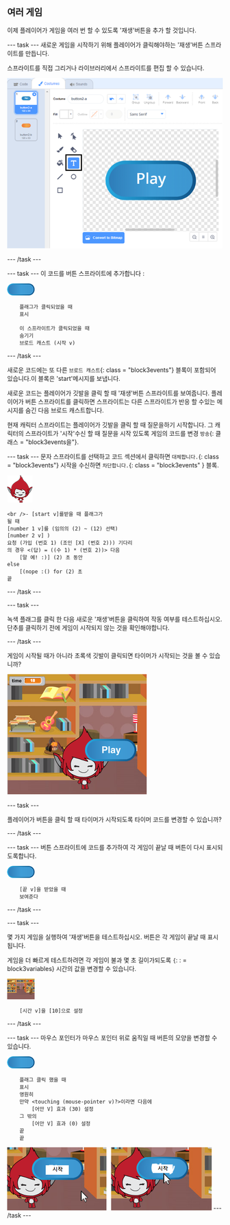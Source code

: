 ## 여러 게임

이제 플레이어가 게임을 여러 번 할 수 있도록 '재생'버튼을 추가 할 것입니다.

\--- task \--- 새로운 게임을 시작하기 위해 플레이어가 클릭해야하는 '재생'버튼 스프라이트를 만듭니다.

스프라이트를 직접 그리거나 라이브러리에서 스프라이트를 편집 할 수 있습니다.

![재생 버튼 그림](images/brain-play.png)

\--- /task \---

\--- task \--- 이 코드를 버튼 스프라이트에 추가합니다 :

![버튼 스프라이트](images/button-sprite.png)

```blocks3
    플래그가 클릭되었을 때
    표시

    이 스프라이트가 클릭되었을 때
    숨기기
    브로드 캐스트 (시작 v)
```

\--- /task \---

새로운 코드에는 또 다른 `브로드 캐스트`{: class = "block3events"} 블록이 포함되어 있습니다.이 블록은 'start'메시지를 보냅니다.

새로운 코드는 플레이어가 깃발을 클릭 할 때 '재생'버튼 스프라이트를 보여줍니다. 플레이어가 버튼 스프라이트를 클릭하면 스프라이트는 다른 스프라이트가 반응 할 수있는 메시지를 숨긴 다음 브로드 캐스트합니다.

현재 캐릭터 스프라이트는 플레이어가 깃발을 클릭 할 때 질문을하기 시작합니다. 그 캐릭터의 스프라이트가 '시작'수신 할 때 질문을 시작 있도록 게임의 코드를 변경 `방송`{: 클래스 = "block3events을"}.

\--- task \--- 문자 스프라이트를 선택하고 코드 섹션에서 클릭하면 `대체합니다.`{: class = "block3events"} 시작을 수신하면 `차단합니다.`{: class = "block3events" } 블록.

![문자 스프라이트](images/giga-sprite.png)

```blocks3
<br />- [start v]를받을 때 플래그가
될 때
[number 1 v]를 (임의의 (2) ~ (12) 선택)
[number 2 v] )
요청 (가입 (번호 1) (조인 [X] (번호 2))) 기다리
의 경우 <(답) = ((수 1) * (번호 2))> 다음
    [말 예! :)] (2) 초 동안
else
    [(nope :() for (2) 초
끝
```

\--- /task \---

\--- task \---

녹색 플래그를 클릭 한 다음 새로운 '재생'버튼을 클릭하여 작동 여부를 테스트하십시오. 단추를 클릭하기 전에 게임이 시작되지 않는 것을 확인해야합니다.

\--- /task \---

게임이 시작될 때가 아니라 초록색 깃발이 클릭되면 타이머가 시작되는 것을 볼 수 있습니까?

![타이머가 시작되었습니다.](images/brain-timer-bug.png)

\--- task \---

플레이어가 버튼을 클릭 할 때 타이머가 시작되도록 타이머 코드를 변경할 수 있습니까?

\--- /task \---

\--- task \--- 버튼 스프라이트에 코드를 추가하여 각 게임이 끝날 때 버튼이 다시 표시되도록합니다.

![버튼 스프라이트](images/button-sprite.png)

```blocks3
    [끝 v]을 받았을 때
    보여준다
```

\--- /task \---

\--- task \---

몇 가지 게임을 실행하여 '재생'버튼을 테스트하십시오. 버튼은 각 게임이 끝날 때 표시됩니다.

게임을 더 빠르게 테스트하려면 각 게임이 불과 몇 초 길이가되도록 `{`: : = block3variables} 시간의 값을 변경할 수 있습니다.

![단계](images/stage-sprite.png)

```blocks3
    [시간 v]을 [10]으로 설정
```

\--- /task \---

\--- task \--- 마우스 포인터가 마우스 포인터 위로 움직일 때 버튼의 모양을 변경할 수 있습니다.

![Button](images/button-sprite.png)

```blocks3
    플래그 클릭 했을 때
    표시
    영원히
    만약 <touching (mouse-pointer v)?>이라면 다음에
        [어안 V] 효과 (30) 설정
    그 밖의    
        [어안 V] 효과 (0) 설정
    끝
    끝
```

![스크린샷](images/brain-fisheye.png) \--- /task \---